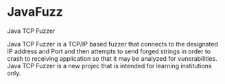JavaFuzz
========

Java TCP Fuzzer

Java TCP Fuzzer is a TCP/IP based fuzzer that connects to the designated IP address and Port
and then attempts to send forged strings in order to crash to receiving application so that it
may be analyzed for vunerabilities. Java TCP Fuzzer is a new projec that is intended for learning
institutions only.
